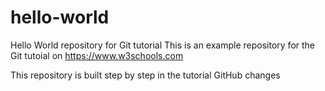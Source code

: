 # hello-world
Hello World repository for Git tutorial
This is an example repository for the Git tutoial on https://www.w3schools.com

This repository is built step by step in the tutorial
GitHub changes
